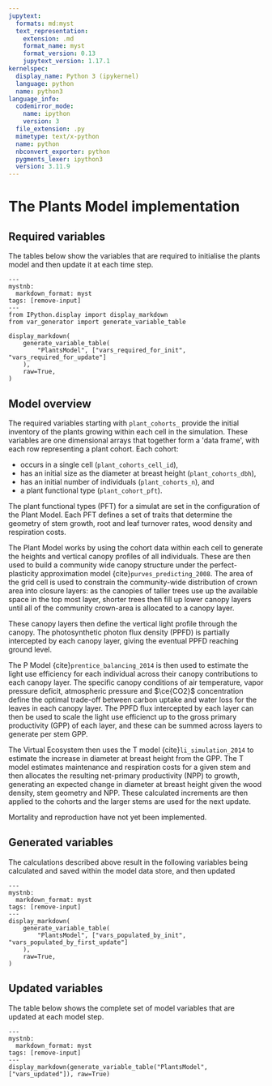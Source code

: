 ```yaml
---
jupytext:
  formats: md:myst
  text_representation:
    extension: .md
    format_name: myst
    format_version: 0.13
    jupytext_version: 1.17.1
kernelspec:
  display_name: Python 3 (ipykernel)
  language: python
  name: python3
language_info:
  codemirror_mode:
    name: ipython
    version: 3
  file_extension: .py
  mimetype: text/x-python
  name: python
  nbconvert_exporter: python
  pygments_lexer: ipython3
  version: 3.11.9
---
```


# The Plants Model implementation

## Required variables

The tables below show the variables that are required to initialise the plants model and
then update it at each time step.

```{code-cell} ipython3
---
mystnb:
  markdown_format: myst
tags: [remove-input]
---
from IPython.display import display_markdown
from var_generator import generate_variable_table

display_markdown(
    generate_variable_table(
        "PlantsModel", ["vars_required_for_init", "vars_required_for_update"]
    ),
    raw=True,
)
```

## Model overview

The required variables starting with `plant_cohorts_` provide the initial inventory of
the plants growing within each cell in the simulation. These variables are one
dimensional arrays that together form a 'data frame', with each row representing a plant
cohort. Each cohort:

* occurs in a single cell (`plant_cohorts_cell_id`),
* has an initial size as the diameter at breast height (`plant_cohorts_dbh`),
* has an initial number of individuals (`plant_cohorts_n`), and
* a plant functional type (`plant_cohort_pft`).

The plant functional types (PFT) for a simulat are set in the configuration of the Plant
Model. Each PFT defines a set of traits that determine the geometry of stem growth, root
and leaf turnover rates, wood density and respiration costs.

The Plant Model works by using the cohort data within each cell to generate the heights
and vertical canopy profiles of all individuals. These are then used to build a
community wide canopy structure under the perfect-plasticity approximation model
{cite}`purves_predicting_2008`. The area of the grid cell is used to constrain the
community-wide distribution of crown area into closure layers: as the canopies of taller
trees use up the available space in the top most layer, shorter trees then fill up lower
canopy layers until all of the community crown-area is allocated to a canopy layer.

These canopy layers then define the vertical light profile through the canopy. The
photosynthetic photon flux density (PPFD) is partially intercepted by each canopy layer,
giving the eventual PPFD reaching ground level.

The P Model {cite}`prentice_balancing_2014` is then used to estimate the light use
efficiency for each individual across their canopy contributions to each canopy layer.
The specific canopy conditions of air temperature, vapor pressure deficit, atmospheric
pressure and $\ce{CO2}$ concentration define the optimal trade-off between carbon uptake
and water loss for the leaves in each canopy layer. The PPFD flux intercepted by each
layer can then be used to scale the light use efficienct up to the gross primary
productivity (GPP) of each layer, and these can be summed across layers to generate per
stem GPP.

The Virtual Ecosystem then uses the T model {cite}`li_simulation_2014` to estimate the
increase in diameter at breast height from the GPP. The T model estimates maintenance
and respiration costs for a given stem and then allocates the resulting net-primary
productivity (NPP) to growth, generating an expected change in diameter at breast height
given the wood density, stem geometry and NPP. These calculated increments are then
applied to the cohorts and the larger stems are used for the next update.

Mortality and reproduction have not yet been implemented.

## Generated variables

The calculations described above result in the following variables being calculated and
saved within the model data store, and then updated

```{code-cell} ipython3
---
mystnb:
  markdown_format: myst
tags: [remove-input]
---
display_markdown(
    generate_variable_table(
        "PlantsModel", ["vars_populated_by_init", "vars_populated_by_first_update"]
    ),
    raw=True,
)
```

## Updated variables

The table below shows the complete set of model variables that are updated at each model
step.

```{code-cell} ipython3
---
mystnb:
  markdown_format: myst
tags: [remove-input]
---
display_markdown(generate_variable_table("PlantsModel", ["vars_updated"]), raw=True)
```
